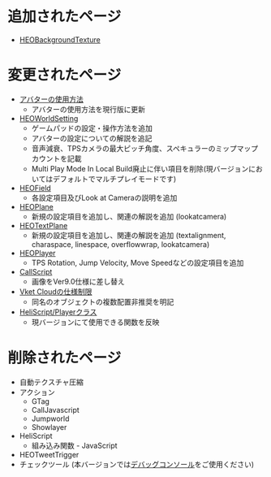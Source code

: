 # 追加されたページ
- [HEOBackgroundTexture](https://vrhikky.github.io/VketCloudSDK_Documents/9.0/ja/HEOComponents/HEOBackgroundTexture.html)

# 変更されたページ
- [アバターの使用方法](https://vrhikky.github.io/VketCloudSDK_Documents/9.0/ja/AboutVketCloudSDK/SetupAvatar.html)
    - アバターの使用方法を現行版に更新
- [HEOWorldSetting](https://vrhikky.github.io/VketCloudSDK_Documents/9.0/ja/HEOComponents/HEOWorldSetting.html)
    - ゲームパッドの設定・操作方法を追加
    - アバターの設定についての解説を追記
    - 音声減衰、TPSカメラの最大ピッチ角度、スペキュラーのミップマップカウントを記載
    - Multi Play Mode In Local Build廃止に伴い項目を削除(現バージョンにおいてはデフォルトでマルチプレイモードです)
- [HEOField](https://vrhikky.github.io/VketCloudSDK_Documents/9.0/ja/HEOComponents/HEOField.html)
    - 各設定項目及びLook at Cameraの説明を追加
- [HEOPlane](https://vrhikky.github.io/VketCloudSDK_Documents/9.0/ja/HEOComponents/HEOPlane.html)
    - 新規の設定項目を追加し、関連の解説を追加 (lookatcamera) 
- [HEOTextPlane](https://vrhikky.github.io/VketCloudSDK_Documents/9.0/ja/HEOComponents/HEOTextPlane.html)
    - 新規の設定項目を追加し、関連の解説を追加 (textalignment, charaspace, linespace, overflowwrap, lookatcamera) 
- [HEOPlayer](https://vrhikky.github.io/VketCloudSDK_Documents/9.0/ja/HEOComponents/HEOPlayer.html)
    - TPS Rotation, Jump Velocity, Move Speedなどの設定項目を追加
- [CallScript](https://vrhikky.github.io/VketCloudSDK_Documents/9.0/ja/Actions/Programmatic/CallScript.html)
    - 画像をVer9.0仕様に差し替え
- [Vket Cloudの仕様制限](https://vrhikky.github.io/VketCloudSDK_Documents/9.0/ja/WorldMakingGuide/UnityGuidelines.html)
    - 同名のオブジェクトの複数配置非推奨を明記
- [HeliScript/Playerクラス](https://vrhikky.github.io/VketCloudSDK_Documents/9.0/ja/hs/hs_class_player.html)
    - 現バージョンにて使用できる関数を反映

# 削除されたページ
- 自動テクスチャ圧縮
- アクション
    - GTag
    - CallJavascript
    - Jumpworld
    - Showlayer
- HeliScript
    - 組み込み関数 - JavaScript
- HEOTweetTrigger
- チェックツール (本バージョンでは[デバッグコンソール](https://vrhikky.github.io/VketCloudSDK_Documents/9.0/ja/debugconsole/debugconsole.html)をご使用ください)